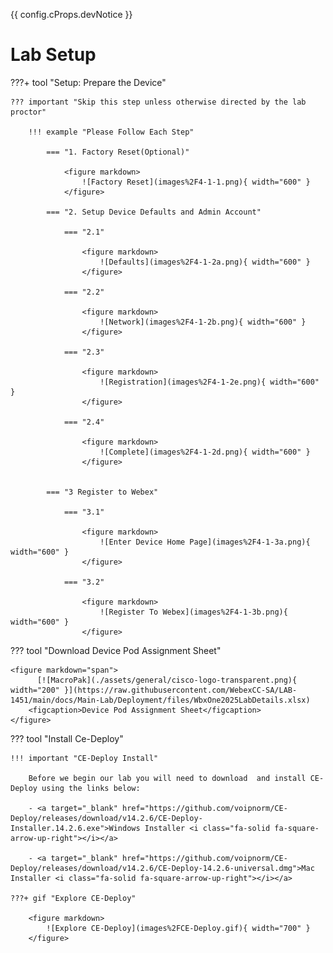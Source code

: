 {{ config.cProps.devNotice }}
# Lab Setup

???+ tool "Setup: Prepare the Device"

    ??? important "Skip this step unless otherwise directed by the lab proctor"

        !!! example "Please Follow Each Step"

            === "1. Factory Reset(Optional)"

                <figure markdown>
                    ![Factory Reset](images%2F4-1-1.png){ width="600" }
                </figure>

            === "2. Setup Device Defaults and Admin Account"

                === "2.1"
                
                    <figure markdown>
                        ![Defaults](images%2F4-1-2a.png){ width="600" }
                    </figure>

                === "2.2"

                    <figure markdown>
                        ![Network](images%2F4-1-2b.png){ width="600" }
                    </figure>

                === "2.3"

                    <figure markdown>
                        ![Registration](images%2F4-1-2e.png){ width="600" }
                    </figure>
                
                === "2.4"

                    <figure markdown>
                        ![Complete](images%2F4-1-2d.png){ width="600" }
                    </figure>


            === "3 Register to Webex"

                === "3.1"
                
                    <figure markdown>
                        ![Enter Device Home Page](images%2F4-1-3a.png){ width="600" }
                    </figure>

                === "3.2"

                    <figure markdown>
                        ![Register To Webex](images%2F4-1-3b.png){ width="600" }
                    </figure>

??? tool "Download Device Pod Assignment Sheet"

    <figure markdown="span">
          [![MacroPak](./assets/general/cisco-logo-transparent.png){ width="200" }](https://raw.githubusercontent.com/WebexCC-SA/LAB-1451/main/docs/Main-Lab/Deployment/files/WbxOne2025LabDetails.xlsx)
        <figcaption>Device Pod Assignment Sheet</figcaption>
    </figure>


??? tool "Install Ce-Deploy"

    !!! important "CE-Deploy Install"

        Before we begin our lab you will need to download  and install CE-Deploy using the links below:

        - <a target="_blank" href="https://github.com/voipnorm/CE-Deploy/releases/download/v14.2.6/CE-Deploy-Installer.14.2.6.exe">Windows Installer <i class="fa-solid fa-square-arrow-up-right"></i></a>

        - <a target="_blank" href="https://github.com/voipnorm/CE-Deploy/releases/download/v14.2.6/CE-Deploy-14.2.6-universal.dmg">Mac Installer <i class="fa-solid fa-square-arrow-up-right"></i></a>

    ???+ gif "Explore CE-Deploy"

        <figure markdown>
            ![Explore CE-Deploy](images%2FCE-Deploy.gif){ width="700" }
        </figure>
